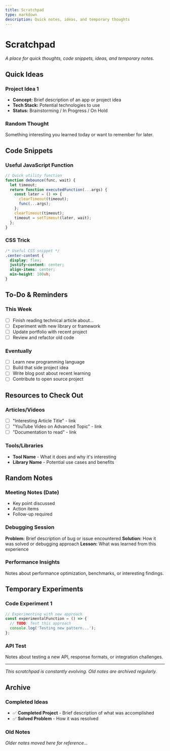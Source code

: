 ```yaml
---
title: Scratchpad
type: markdown
description: Quick notes, ideas, and temporary thoughts
---
```


# Scratchpad

*A place for quick thoughts, code snippets, ideas, and temporary notes.*

## Quick Ideas

### Project Idea 1
- **Concept:** Brief description of an app or project idea
- **Tech Stack:** Potential technologies to use
- **Status:** Brainstorming / In Progress / On Hold

### Random Thought
Something interesting you learned today or want to remember for later.

## Code Snippets

### Useful JavaScript Function
```javascript
// Quick utility function
function debounce(func, wait) {
  let timeout;
  return function executedFunction(...args) {
    const later = () => {
      clearTimeout(timeout);
      func(...args);
    };
    clearTimeout(timeout);
    timeout = setTimeout(later, wait);
  };
}
```

### CSS Trick
```css
/* Useful CSS snippet */
.center-content {
  display: flex;
  justify-content: center;
  align-items: center;
  min-height: 100vh;
}
```

## To-Do & Reminders

### This Week
- [ ] Finish reading technical article about...
- [ ] Experiment with new library or framework
- [ ] Update portfolio with recent project
- [ ] Review and refactor old code

### Eventually
- [ ] Learn new programming language
- [ ] Build that side project idea
- [ ] Write blog post about recent learning
- [ ] Contribute to open source project

## Resources to Check Out

### Articles/Videos
- [ ] "Interesting Article Title" - link
- [ ] "YouTube Video on Advanced Topic" - link
- [ ] "Documentation to read" - link

### Tools/Libraries
- **Tool Name** - What it does and why it's interesting
- **Library Name** - Potential use cases and benefits

## Random Notes

### Meeting Notes (Date)
- Key point discussed
- Action items
- Follow-up required

### Debugging Session
**Problem:** Brief description of bug or issue encountered
**Solution:** How it was solved or debugging approach
**Lesson:** What was learned from this experience

### Performance Insights
Notes about performance optimization, benchmarks, or interesting findings.

## Temporary Experiments

### Code Experiment 1
```javascript
// Experimenting with new approach
const experimentalFunction = () => {
  // TODO: Test this approach
  console.log('Testing new pattern...');
};
```

### API Test
Notes about testing a new API, response formats, or integration challenges.

---

*This scratchpad is constantly evolving. Old notes are archived regularly.*

## Archive

### Completed Ideas
- ✅ **Completed Project** - Brief description of what was accomplished
- ✅ **Solved Problem** - How it was resolved

### Old Notes
*Older notes moved here for reference...* 